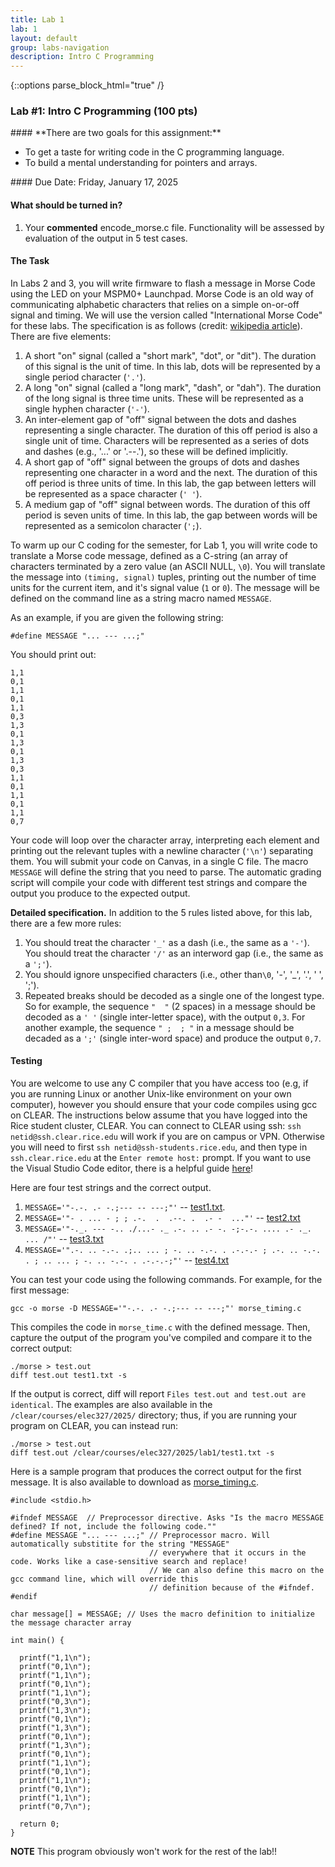 ```yaml
---
title: Lab 1
lab: 1
layout: default
group: labs-navigation
description: Intro C Programming
---
```


{::options parse_block_html="true" /}

### Lab #1: Intro C Programming (100 pts)

<div class="alert alert-info" role="alert">
#### **There are two goals for this assignment:**


  - To get a taste for writing code in the C programming language. 
  - To build a mental understanding for pointers and arrays. 
  
</div>

<div class="alert alert-danger" role="alert">
#### Due Date: Friday, January 17, 2025

#### **What should be turned in?**

  1. Your **commented** encode_morse.c file. Functionality will be assessed by evaluation of the output in 5 test cases.

</div>


#### The Task

In Labs 2 and 3, you will write firmware to flash a message in Morse Code using the LED on your MSPM0+ Launchpad. Morse
Code is an old way of communicating alphabetic characters that relies on a simple on-or-off signal and timing. We will use 
the version called "International Morse Code" for these labs. The specification is as follows (credit: 
[wikipedia article](https://en.wikipedia.org/wiki/Morse_code)). There are five elements:

  1. A short "on" signal (called a "short mark", "dot", or "dit"). The duration of this signal is the unit of time. In this
  lab, dots will be represented by a single period character (`'.'`).
  2. A long "on" signal (called a "long mark", "dash", or "dah"). The duration of the long signal is three time units. These
  will be represented as a single hyphen character (`'-'`).
  3. An inter-element gap of "off" signal between the dots and dashes representing a single character. The duration of
  this off period is also a single unit of time. Characters will be represented as a series of dots and dashes (e.g., '...'
  or '.--.'), so these will be defined implicitly.
  4. A short gap of "off" signal between the groups of dots and dashes representing one character in a word and the next.
  The duration of this off period is three units of time. In this lab, the gap between letters will be represented as a
  space character (`' '`).
  5. A medium gap of "off" signal between words. The duration of this off period is seven units of time. In this lab, the
  gap between words will be represented as a semicolon character (`';`).


To warm up our C coding for the semester, for Lab 1, you will write code to translate a Morse code message, defined as a
C-string (an array of characters terminated by a zero value (an ASCII NULL, `\0`). You will translate the message into
`(timing, signal)` tuples, printing out the number of time units for the current item, and it's signal value (`1` or `0`).
The message will be defined on the command line as a string macro named `MESSAGE`. 

As an example, if you are given the following string:
```
#define MESSAGE "... --- ...;"
```
You should print out:
```
1,1
0,1
1,1
0,1
1,1
0,3
1,3
0,1
1,3
0,1
1,3
0,3
1,1
0,1
1,1
0,1
1,1
0,7
```

Your code will loop over the character array, interpreting each element and printing out the relevant tuples with a
newline character (`'\n'`) separating them. You will submit your code on Canvas, in a single C file. The macro `MESSAGE` 
will define the string that you need to parse. The automatic grading script will compile your code with different test 
strings and compare the output you produce to the expected output.

**Detailed specification.** In addition to the 5 rules listed above, for this lab, there are a few more rules:

  1. You should treat the character `'_'` as a dash (i.e., the same as a `'-'`). You should treat the character `'/'`
     as an interword gap (i.e., the same as a `';'`).
  2. You should ignore unspecified characters (i.e., other than`\0`, '-', '_', '.', ' ', ';').
  3. Repeated breaks should be decoded as a single one of the longest type. So for example, the sequence `"  "` (2 spaces) 
     in a message should be decoded as a `' '` (single inter-letter space), with the output `0,3`. For another example, the sequence
      `" ;  ; "` in a message should be decaded as a `';'` (single inter-word space) and produce the output `0,7`.

#### Testing

You are welcome to use any C compiler that you have access too (e.g, if you are running Linux or another Unix-like environment
on your own computer), however you should ensure that your code compiles using gcc on CLEAR. The instructions below assume that 
you have logged into the Rice student cluster, CLEAR. You can connect to CLEAR using ssh: `ssh netid@ssh.clear.rice.edu` will work if you are on campus or VPN. Otherwise you will need to first `ssh netid@ssh-students.rice.edu`, and then type in `ssh.clear.rice.edu` 
at the `Enter remote host:` prompt. If you want to use the Visual Studio Code editor, there is
a helpful guide [here](https://kb.rice.edu/internal/117203)!

Here are four test strings and the correct output.

  1. `MESSAGE='"-.-. .- -.;--- -- ---;"'` -- [test1.txt](test1.txt).
  3. `MESSAGE='"- . ... - ; ; .-.  .  .--. .  .- -  ..."'` -- [test2.txt](test2.txt)
  4. `MESSAGE='"-._. --- -.. ./...- ._ .-. .. .- -. -;-.-. .... .- ._.  ... /"'` -- [test3.txt](test3.txt)
  1. `MESSAGE='".-. .. -.-. .;.. ... ; -. .. -.-. . .-.-.- ; .-. .. -.-. . ; .. ... ; -. .. -.-. . .-.-.-;"'` -- [test4.txt](test4.txt)


You can test your code using the following commands. For example, for the first message:
```
gcc -o morse -D MESSAGE='"-.-. .- -.;--- -- ---;"' morse_timing.c
```
This compiles the code in `morse_time.c` with the defined message. Then, capture the output of the program you've compiled
and compare it to the correct output:
```
./morse > test.out
diff test.out test1.txt -s
```
If the output is correct, diff will report `Files test.out and test.out are identical`. 
The examples are also available in the `/clear/courses/elec327/2025/` directory; thus, if you 
are running your program on CLEAR, you can instead run:
```
./morse > test.out
diff test.out /clear/courses/elec327/2025/lab1/test1.txt -s
```

Here is a sample program that produces the correct output for the first message. It is also available to download
as [morse_timing.c](morse_timing.c).

```
#include <stdio.h>

#ifndef MESSAGE  // Preprocessor directive. Asks "Is the macro MESSAGE defined? If not, include the following code.""
#define MESSAGE "... --- ...;" // Preprocessor macro. Will automatically substitite for the string "MESSAGE"
                               // everywhere that it occurs in the code. Works like a case-sensitive search and replace!
                               // We can also define this macro on the gcc command line, which will override this
                               // definition because of the #ifndef.
#endif

char message[] = MESSAGE; // Uses the macro definition to initialize the message character array

int main() {
  
  printf("1,1\n");
  printf("0,1\n");
  printf("1,1\n");
  printf("0,1\n");
  printf("1,1\n");
  printf("0,3\n");
  printf("1,3\n");
  printf("0,1\n");
  printf("1,3\n");
  printf("0,1\n");
  printf("1,3\n");
  printf("0,1\n");
  printf("1,1\n");
  printf("0,1\n");
  printf("1,1\n");
  printf("0,1\n");
  printf("1,1\n");
  printf("0,7\n");

  return 0;
}
```

**NOTE** This program obviously won't work for the rest of the lab!!
